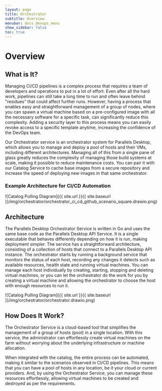 ```yaml
---
layout: page
title: Orchestrator
subtitle: Overview
menubar: docs_devops_menu
show_sidebar: false
toc: true
---
```


# Overview

## What is It?

Managing CI/CD pipelines is a complex process that requires a team of developers and operations to put in a lot of effort. Even after all the hard work, pipelines can still take a long time to run and often leave behind "residues" that could affect further runs. However, having a process that enables easy and straightforward management of a group of nodes, where you can spawn a virtual machine based on a pre-configured image with all the necessary software for a specific task, can significantly reduce this complexity. Adding a security layer to this process means you can easily revoke access to a specific template anytime, increasing the confidence of the DevOps team.

Our Orchestrator service is an orchestrator system for Parallels Desktop, which allows you to manage and deploy a pool of hosts and their VMs, including different architectures. Managing all of this from a single pane of glass greatly reduces the complexity of managing those build systems at scale, making it possible to reduce maintenance costs. You can pair it with our Catalog Service to cache base images from a secure repository and increase the speed of deploying new images in that same orchestrator.

### Example Architecture for CI/CD Automation

![Catalog Pulling Diagram]({{ site.url }}{{ site.baseurl }}/img/orchestrator/orchestrator_ci_cd_github_scenario_square.drawio.png)

## Architecture

The Parallels Desktop Orchestrator Service is written in Go and uses the same base code as the Parallels Desktop API Service. It is a single executable that behaves differently depending on how it is run, making deployment simpler. The service has a straightforward architecture, consisting of a collection of hosts that connect to a Parallels Desktop API instance. The orchestrator starts by running a background service that monitors the status of each host, recording any changes it detects such as available resources, health state and running virtual machines. You can manage each host individually by creating, starting, stopping and deleting virtual machines, or you can let the orchestrator do the work for you by creating a virtual machine and allowing the orchestrator to choose the host with enough resources to run it.

![Catalog Pulling Diagram]({{ site.url }}{{ site.baseurl }}/img/orchestrator/orchestrator.drawio.png)

## How Does It Work?

The Orchestrator Service is a cloud-based tool that simplifies the management of a group of hosts (pool) in a single location. With this service, the administrator can effortlessly create virtual machines on the farm without worrying about the underlying infrastructure or machine allocation.

When integrated with the catalog, the entire process can be automated, making it similar to the scenarios observed in CI/CD pipelines. This means that you can have a pool of hosts in any location, be it your cloud or current providers. And, by using the Orchestrator Service, you can manage these resources effortlessly, allowing virtual machines to be created and destroyed as per the requirements.
